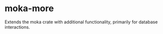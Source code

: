 # moka-more
Extends the moka crate with additional functionality, primarily for database interactions.
